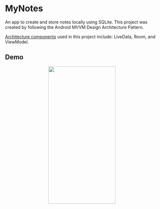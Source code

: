 # MyNotes
An app to create and store notes locally using SQLite. This project was created by following the Android MVVM Design Architecture Pattern.

<a href=https://developer.android.com/topic/libraries/architecture/>Architecture components</a> used in this project include: LiveData, Room, and ViewModel.

## Demo
<p align="center">
  <img src="demo/app_demo.gif" width="220" height="450">
</p>
